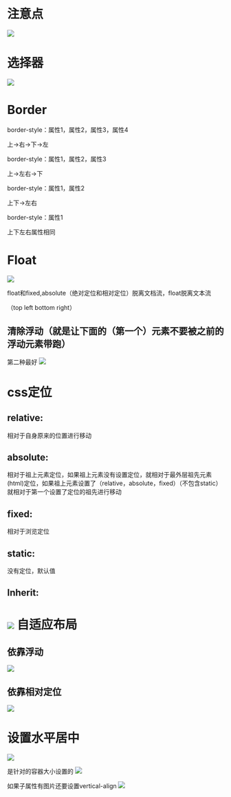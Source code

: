 **注意点**
=======
![](../_v_images/_1582706956_19376.png)

****选择器****
===========
![](../_v_images/_1582706963_21916.png)

****Border****
==============

border-style：属性1，属性2，属性3，属性4

上->右->下->左

border-style：属性1，属性2，属性3

上->左右->下

border-style：属性1，属性2

上下->左右

border-style：属性1

上下左右属性相同

****Float****
=============
![](../_v_images/_1582706977_19198.png)

float和fixed,absolute（绝对定位和相对定位）脱离文档流，float脱离文本流

（top left bottom right）

****清除浮动（就是让下面的（第一个）元素不要被之前的浮动元素带跑）****
---------------------------------------

第二种最好
![](../_v_images/_1582706984_83.png)

****css定位****
=============

****relative:****
-----------------

相对于自身原来的位置进行移动

****absolute:****
-----------------

相对于祖上元素定位，如果祖上元素没有设置定位，就相对于最外层祖先元素(html)定位，如果祖上元素设置了（relative，absolute，fixed）（不包含static）就相对于第一个设置了定位的祖先进行移动

****fixed:****
--------------

相对于浏览定位

****static:****
---------------

没有定位，默认值

****Inherit:****
----------------
![](../_v_images/_1582706996_29460.png)
****自适应布局****
=============

****依靠浮动****
------------
![](../_v_images/_1582707005_10500.png)

****依靠相对定位****
--------------
![](../_v_images/_1582707015_18763.png)

****设置水平居中****
==============
![](../_v_images/_1582707022_7205.png)

是针对的容器大小设置的
![](../_v_images/_1582707048_23224.png)

如果子属性有图片还要设置vertical-align
![](../_v_images/_1582707056_17156.png)